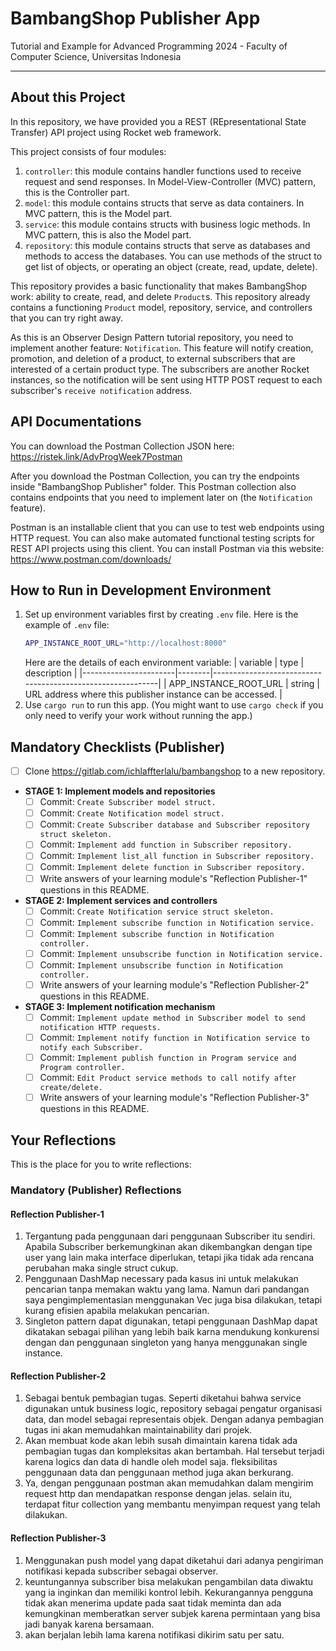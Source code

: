 # BambangShop Publisher App
Tutorial and Example for Advanced Programming 2024 - Faculty of Computer Science, Universitas Indonesia

---

## About this Project
In this repository, we have provided you a REST (REpresentational State Transfer) API project using Rocket web framework.

This project consists of four modules:
1.  `controller`: this module contains handler functions used to receive request and send responses.
    In Model-View-Controller (MVC) pattern, this is the Controller part.
2.  `model`: this module contains structs that serve as data containers.
    In MVC pattern, this is the Model part.
3.  `service`: this module contains structs with business logic methods.
    In MVC pattern, this is also the Model part.
4.  `repository`: this module contains structs that serve as databases and methods to access the databases.
    You can use methods of the struct to get list of objects, or operating an object (create, read, update, delete).

This repository provides a basic functionality that makes BambangShop work: ability to create, read, and delete `Product`s.
This repository already contains a functioning `Product` model, repository, service, and controllers that you can try right away.

As this is an Observer Design Pattern tutorial repository, you need to implement another feature: `Notification`.
This feature will notify creation, promotion, and deletion of a product, to external subscribers that are interested of a certain product type.
The subscribers are another Rocket instances, so the notification will be sent using HTTP POST request to each subscriber's `receive notification` address.

## API Documentations

You can download the Postman Collection JSON here: https://ristek.link/AdvProgWeek7Postman

After you download the Postman Collection, you can try the endpoints inside "BambangShop Publisher" folder.
This Postman collection also contains endpoints that you need to implement later on (the `Notification` feature).

Postman is an installable client that you can use to test web endpoints using HTTP request.
You can also make automated functional testing scripts for REST API projects using this client.
You can install Postman via this website: https://www.postman.com/downloads/

## How to Run in Development Environment
1.  Set up environment variables first by creating `.env` file.
    Here is the example of `.env` file:
    ```bash
    APP_INSTANCE_ROOT_URL="http://localhost:8000"
    ```
    Here are the details of each environment variable:
    | variable              | type   | description                                                |
    |-----------------------|--------|------------------------------------------------------------|
    | APP_INSTANCE_ROOT_URL | string | URL address where this publisher instance can be accessed. |
2.  Use `cargo run` to run this app.
    (You might want to use `cargo check` if you only need to verify your work without running the app.)

## Mandatory Checklists (Publisher)
-   [ ] Clone https://gitlab.com/ichlaffterlalu/bambangshop to a new repository.
-   **STAGE 1: Implement models and repositories**
    -   [ ] Commit: `Create Subscriber model struct.`
    -   [ ] Commit: `Create Notification model struct.`
    -   [ ] Commit: `Create Subscriber database and Subscriber repository struct skeleton.`
    -   [ ] Commit: `Implement add function in Subscriber repository.`
    -   [ ] Commit: `Implement list_all function in Subscriber repository.`
    -   [ ] Commit: `Implement delete function in Subscriber repository.`
    -   [ ] Write answers of your learning module's "Reflection Publisher-1" questions in this README.
-   **STAGE 2: Implement services and controllers**
    -   [ ] Commit: `Create Notification service struct skeleton.`
    -   [ ] Commit: `Implement subscribe function in Notification service.`
    -   [ ] Commit: `Implement subscribe function in Notification controller.`
    -   [ ] Commit: `Implement unsubscribe function in Notification service.`
    -   [ ] Commit: `Implement unsubscribe function in Notification controller.`
    -   [ ] Write answers of your learning module's "Reflection Publisher-2" questions in this README.
-   **STAGE 3: Implement notification mechanism**
    -   [ ] Commit: `Implement update method in Subscriber model to send notification HTTP requests.`
    -   [ ] Commit: `Implement notify function in Notification service to notify each Subscriber.`
    -   [ ] Commit: `Implement publish function in Program service and Program controller.`
    -   [ ] Commit: `Edit Product service methods to call notify after create/delete.`
    -   [ ] Write answers of your learning module's "Reflection Publisher-3" questions in this README.

## Your Reflections
This is the place for you to write reflections:

### Mandatory (Publisher) Reflections

#### Reflection Publisher-1
1. Tergantung pada penggunaan dari penggunaan Subscriber itu sendiri. Apabila Subscriber berkemungkinan akan dikembangkan dengan tipe user yang lain maka  interface diperlukan, tetapi jika tidak ada rencana perubahan maka single struct cukup.
2. Penggunaan DashMap necessary pada kasus ini untuk melakukan pencarian tanpa memakan waktu yang lama. Namun dari pandangan saya pengimplementasian menggunakan Vec juga bisa dilakukan, tetapi kurang efisien apabila melakukan pencarian.
3. Singleton pattern dapat digunakan, tetapi penggunaan DashMap dapat dikatakan sebagai pilihan yang lebih baik karna mendukung konkurensi dengan dan penggunaan singleton yang hanya menggunakan single instance.
#### Reflection Publisher-2
1. Sebagai bentuk pembagian tugas. Seperti diketahui bahwa service digunakan untuk business logic, repository sebagai pengatur organisasi data, dan model sebagai representais objek. Dengan adanya pembagian tugas ini akan memudahkan maintainability dari projek.
2. Akan membuat kode akan lebih susah dimaintain karena tidak ada pembagian tugas dan kompleksitas akan bertambah. Hal tersebut terjadi karena logics dan data di handle oleh model saja. fleksibilitas penggunaan data dan penggunaan method juga akan berkurang.
3. Ya, dengan penggunaan postman akan memudahkan dalam mengirim request http dan mendapatkan response dengan jelas. selain itu, terdapat fitur collection yang membantu menyimpan request yang telah dilakukan.

#### Reflection Publisher-3
1. Menggunakan push model yang dapat diketahui dari adanya pengiriman notifikasi  kepada subscriber sebagai observer.
2. keuntungannya subscriber bisa melakukan pengambilan data diwaktu yang ia inginkan dan memiliki kontrol lebih. Kekurangannya pengguna tidak akan menerima update pada saat tidak  meminta dan ada kemungkinan memberatkan server subjek karena permintaan yang bisa jadi banyak karena bersamaan.
3. akan berjalan lebih lama karena notifikasi dikirim satu per satu.